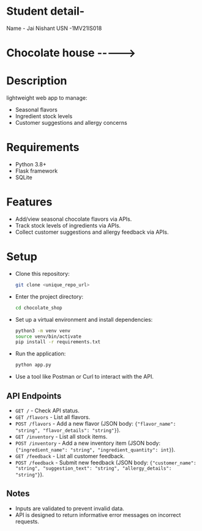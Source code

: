 # Student detail-
Name - Jai Nishant
USN -1MV21IS018


# Chocolate house ----->

# Description
lightweight web app to manage:
-  Seasonal flavors
-  Ingredient stock levels
-  Customer suggestions and allergy concerns

# Requirements
- Python 3.8+
- Flask framework
- SQLite

# Features
- Add/view seasonal chocolate flavors via APIs.
- Track stock levels of ingredients via APIs.
- Collect customer suggestions and allergy feedback via APIs.

# Setup
-  Clone this repository:
   ```bash
   git clone <unique_repo_url>
   ```
-  Enter the project directory:
   ```bash
   cd chocolate_shop
   ```
-  Set up a virtual environment and install dependencies:
   ```bash
   python3 -m venv venv
   source venv/bin/activate
   pip install -r requirements.txt
   ```
-  Run the application:
   ```bash
   python app.py
   ```
-  Use a tool like Postman or Curl to interact with the API.

## API Endpoints
- `GET /` - Check API status.
- `GET /flavors` - List all flavors.
- `POST /flavors` - Add a new flavor (JSON body: `{"flavor_name": "string", "flavor_details": "string"}`).
- `GET /inventory` - List all stock items.
- `POST /inventory` - Add a new inventory item (JSON body: `{"ingredient_name": "string", "ingredient_quantity": int}`).
- `GET /feedback` - List all customer feedback.
- `POST /feedback` - Submit new feedback (JSON body: `{"customer_name": "string", "suggestion_text": "string", "allergy_details": "string"}`).

## Notes
- Inputs are validated to prevent invalid data.
- API is designed to return informative error messages on incorrect requests.
